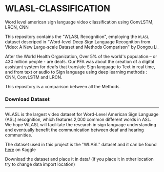 # WLASL-CLASSIFICATION
Word level american sign language video cllassification using ConvLSTM, LRCN, CNN 

This repository contains the "WLASL Recognition", employing the `WLASL` dataset descriped in "Word-level Deep Sign Language Recognition from Video: A New Large-scale Dataset and Methods Comparison" by Dongxu Li.



After the World Health Organization, Over 5% of the world's population – or 430 million people - are deafs. Our PFA was about the creation of a digital assistant system for deafs that translate Sign language to Text in real time, and from text or audio to Sign language using deep learning methods : CNN, ConvLSTM and LRCN.

This repository is a comparison between all the Methods

### Download Dataset
-----------------

WLASL is the largest video dataset for Word-Level American Sign Language (ASL) recognition, which features 2,000 common different words in ASL. We hope WLASL will facilitate the research in sign language understanding and eventually benefit the communication between deaf and hearing communities.

The dataset used in this project is the "WLASL" dataset and it can be found [here](https://www.kaggle.com/datasets/risangbaskoro/wlasl-processed) on Kaggle

Download the dataset and place it in data/ (if you place it in other location try to change data import location)



